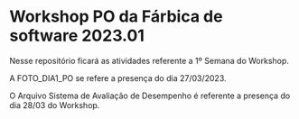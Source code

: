 # Workshop PO da Fárbica de software 2023.01
Nesse repositório ficará as atividades referente a 1º Semana do Workshop.

A FOTO_DIA1_PO se refere a presença do dia 27/03/2023.

O Arquivo Sistema de Avaliação de Desempenho é referente a presença do dia 28/03 do Workshop.
